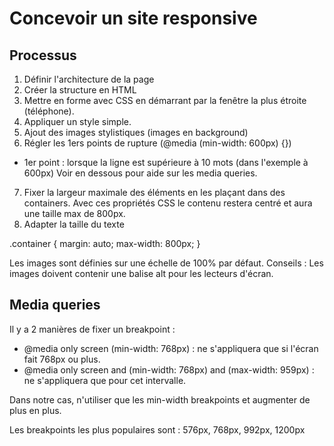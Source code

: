 # Concevoir un site responsive

## Processus

1. Définir l'architecture de la page
2. Créer la structure en HTML
3. Mettre en forme avec CSS en démarrant par la fenêtre la plus étroite (téléphone).
4. Appliquer un style simple.
5. Ajout des images stylistiques (images en background)
6. Régler les 1ers points de rupture (@media (min-width: 600px) {})

- 1er point : lorsque la ligne est supérieure à 10 mots (dans l'exemple à 600px)
  Voir en dessous pour aide sur les media queries.

7. Fixer la largeur maximale des éléments en les plaçant dans des containers.
   Avec ces propriétés CSS le contenu restera centré et aura une taille max de 800px.
8. Adapter la taille du texte

.container {
margin: auto;
max-width: 800px;
}

Les images sont définies sur une échelle de 100% par défaut.
Conseils :
Les images doivent contenir une balise alt pour les lecteurs d'écran.

## Media queries

Il y a 2 manières de fixer un breakpoint :

- @media only screen (min-width: 768px) : ne s'appliquera que si l'écran fait 768px ou plus.
- @media only screen and (min-width: 768px) and (max-width: 959px) : ne s'appliquera que pour cet intervalle.

Dans notre cas, n'utiliser que les min-width breakpoints et augmenter de plus en plus.

Les breakpoints les plus populaires sont : 576px, 768px, 992px, 1200px
